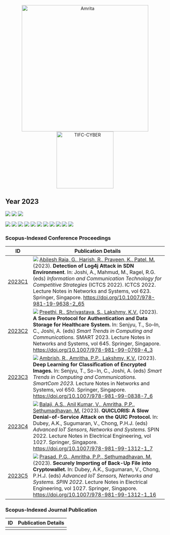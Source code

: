 <p align="center">
    <img src="https://amrita-tifac-cyber-blockchain.github.io/Amrita-TIFAC-Cyber-Blockchain/AVV_PNG.png" alt ="Amrita" width="400" />
    <img src="https://amrita-tifac-cyber-blockchain.github.io/Amrita-TIFAC-Cyber-Blockchain/TIFAC-CORE_in_Cyber_Security.png" alt ="TIFC-CYBER" width="180" />
</p>

## Year 2023
![](https://img.shields.io/badge/Year-2023-brightgreen) ![](https://img.shields.io/badge/Scopus_Conference-1-brightgreen) ![](https://img.shields.io/badge/Scopus_Journal-0-brightgreen)  

![](https://img.shields.io/badge/M_Sethumadhavan-2-blue) ![](https://img.shields.io/badge/C_Srinivasan-0-blue) ![](https://img.shields.io/badge/Lakshmy_K_V-2-blue) ![](https://img.shields.io/badge/Amritha_P_P-3-blue) ![](https://img.shields.io/badge/Praveen_K-1-blue) ![](https://img.shields.io/badge/Ramaguru_R-0-blue) ![](https://img.shields.io/badge/Sangeetha_V-0-blue) ![](https://img.shields.io/badge/Saurabh_Shrivastava-1-blue) ![](https://img.shields.io/badge/Anand_R_Nair-0-blue) ![](https://img.shields.io/badge/V_Sujitha-0-blue) ![](https://img.shields.io/badge/Hemalatha_P-0-blue)

### Scopus-Indexed Conference Proceedings

| ID |	Publication Details |
| :----: | -------------------------------- |
| [2023C1](https://link.springer.com/chapter/10.1007/978-981-19-9638-2_65) | ![](https://img.shields.io/badge/-M.Tech-blue) [Abilesh Raja, G., Harish, R., Praveen, K., Patel, M.]() (2023). **Detection of Log4j Attack in SDN Environment**. In: Joshi, A., Mahmud, M., Ragel, R.G. (eds) _Information and Communication Technology for Competitive Strategies_ (ICTCS 2022). ICTCS 2022. Lecture Notes in Networks and Systems, vol 623. Springer, Singapore. https://doi.org/10.1007/978-981-19-9638-2_65 |
| [2023C2](https://link.springer.com/chapter/10.1007/978-981-99-0769-4_3) | ![](https://img.shields.io/badge/-M.Tech-blue) [Preethi, R., Shrivastava, S., Lakshmy, K.V.]() (2023). **A Secure Protocol for Authentication and Data Storage for Healthcare System.** In: Senjyu, T., So–In, C., Joshi, A. (eds) _Smart Trends in Computing and Communications._ SMART 2023. Lecture Notes in Networks and Systems, vol 645. Springer, Singapore. https://doi.org/10.1007/978-981-99-0769-4_3 | 
| [2023C3](https://link.springer.com/chapter/10.1007/978-981-99-0838-7_6) | ![](https://img.shields.io/badge/-M.Tech-blue) [Ambrish, R., Amritha, P.P., Lakshmy, K.V.]() (2023). **Deep Learning for Classification of Encrypted Images.** In: Senjyu, T., So-In, C., Joshi, A. (eds) _Smart Trends in Computing and Communications. SmartCom 2023._ Lecture Notes in Networks and Systems, vol 650. Springer, Singapore. https://doi.org/10.1007/978-981-99-0838-7_6 | 
| [2023C4](https://link.springer.com/chapter/10.1007/978-981-99-1312-1_7) | ![](https://img.shields.io/badge/-M.Tech-blue) [Balaji, A.S., Anil Kumar, V., Amritha, P.P., Sethumadhavan, M.]() (2023). **QUICLORIS: A Slow Denial-of-Service Attack on the QUIC Protocol.** In: Dubey, A.K., Sugumaran, V., Chong, P.H.J. (eds) _Advanced IoT Sensors, Networks and Systems._ SPIN 2022. Lecture Notes in Electrical Engineering, vol 1027. Springer, Singapore. https://doi.org/10.1007/978-981-99-1312-1_7 |
| [2023C5](https://link.springer.com/chapter/10.1007/978-981-99-1312-1_16) | ![](https://img.shields.io/badge/-M.Tech-blue) [Prasad, P.G., Amritha, P.P., Sethumadhavan, M.]() (2023). **Securely Importing of Back-Up File into Cryptowallet.** In: Dubey, A.K., Sugumaran, V., Chong, P.H.J. (eds) _Advanced IoT Sensors, Networks and Systems. SPIN 2022_. Lecture Notes in Electrical Engineering, vol 1027. Springer, Singapore. https://doi.org/10.1007/978-981-99-1312-1_16 | 
 


### Scopus-Indexed Journal Publication

| ID |	Publication Details |
| :----: | -------------------------------- |
| | | 
